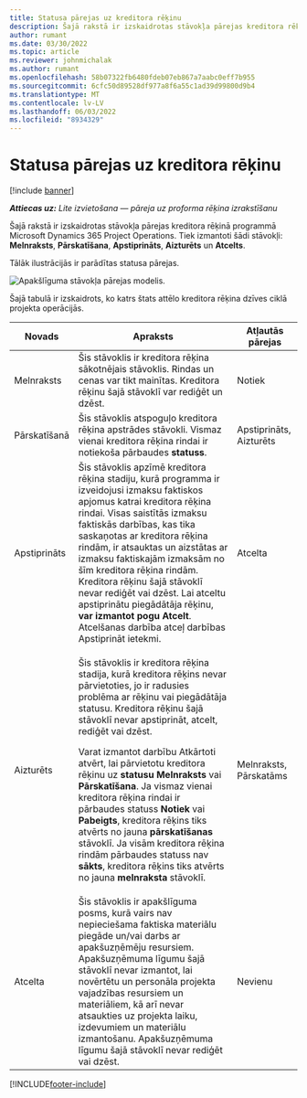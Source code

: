 ```yaml
---
title: Statusa pārejas uz kreditora rēķinu
description: Šajā rakstā ir izskaidrotas stāvokļa pārejas kreditora rēķinā programmā Microsoft Dynamics 365 Project Operations.
author: rumant
ms.date: 03/30/2022
ms.topic: article
ms.reviewer: johnmichalak
ms.author: rumant
ms.openlocfilehash: 58b07322fb6480fdeb07eb867a7aabc0eff7b955
ms.sourcegitcommit: 6cfc50d89528df977a8f6a55c1ad39d99800d9b4
ms.translationtype: MT
ms.contentlocale: lv-LV
ms.lasthandoff: 06/03/2022
ms.locfileid: "8934329"
---
```

# <a name="state-transitions-on-a-vendor-invoice"></a>Statusa pārejas uz kreditora rēķinu

[!include [banner](../../includes/dataverse-preview.md)]

_**Attiecas uz:** Lite izvietošana — pāreja uz proforma rēķina izrakstīšanu_

Šajā rakstā ir izskaidrotas stāvokļa pārejas kreditora rēķinā programmā Microsoft Dynamics 365 Project Operations. Tiek izmantoti šādi stāvokļi: **Melnraksts**, **Pārskatīšana**, **Apstiprināts**, **Aizturēts** un **Atcelts**.

Tālāk ilustrācijās ir parādītas statusa pārejas.

![Apakšlīguma stāvokļa pārejas modelis.](../media/VI_State_Model.jpg)

Šajā tabulā ir izskaidrots, ko katrs štats attēlo kreditora rēķina dzīves ciklā projekta operācijās.

| Novads | Apraksts | Atļautās pārejas |
| --- | --- | --- |
| Melnraksts | Šis stāvoklis ir kreditora rēķina sākotnējais stāvoklis. Rindas un cenas var tikt mainītas. Kreditora rēķinu šajā stāvoklī var rediģēt un dzēst. | Notiek |
| Pārskatīšanā | Šis stāvoklis atspoguļo kreditora rēķina apstrādes stāvokli. Vismaz vienai kreditora rēķina rindai ir notiekoša pārbaudes **statuss**. | Apstiprināts, Aizturēts |
| Apstiprināts | Šis stāvoklis apzīmē kreditora rēķina stadiju, kurā programma ir izveidojusi izmaksu faktiskos apjomus katrai kreditora rēķina rindai. Visas saistītās izmaksu faktiskās darbības, kas tika saskaņotas ar kreditora rēķina rindām, ir atsauktas un aizstātas ar izmaksu faktiskajām izmaksām no šīm kreditora rēķina rindām. Kreditora rēķinu šajā stāvoklī nevar rediģēt vai dzēst. Lai atceltu apstiprinātu piegādātāja rēķinu, **var izmantot pogu Atcelt**. Atcelšanas darbība atceļ darbības Apstiprināt ietekmi. | Atcelta |
| Aizturēts | <p>Šis stāvoklis ir kreditora rēķina stadija, kurā kreditora rēķins nevar pārvietoties, jo ir radusies problēma ar rēķinu vai piegādātāja statusu. Kreditora rēķinu šajā stāvoklī nevar apstiprināt, atcelt, rediģēt vai dzēst.</p><p>Varat izmantot darbību Atkārtoti atvērt, lai pārvietotu kreditora rēķinu uz **statusu Melnraksts** vai **Pārskatīšana**. Ja vismaz vienai kreditora rēķina rindai ir pārbaudes statuss **Notiek** vai **Pabeigts**, kreditora rēķins tiks atvērts no jauna **pārskatīšanas** stāvoklī. Ja visām kreditora rēķina rindām pārbaudes statuss nav **sākts**, kreditora rēķins tiks atvērts no jauna **melnraksta** stāvoklī.</p> | Melnraksts, Pārskatāms |
| Atcelta | Šis stāvoklis ir apakšlīguma posms, kurā vairs nav nepieciešama faktiska materiālu piegāde un/vai darbs ar apakšuzņēmēju resursiem. Apakšuzņēmuma līgumu šajā stāvoklī nevar izmantot, lai novērtētu un personāla projekta vajadzības resursiem un materiāliem, kā arī nevar atsaukties uz projekta laiku, izdevumiem un materiālu izmantošanu. Apakšuzņēmuma līgumu šajā stāvoklī nevar rediģēt vai dzēst. | Nevienu |

[!INCLUDE[footer-include](../../includes/footer-banner.md)]
